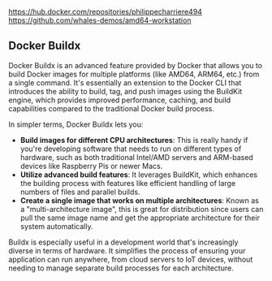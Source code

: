 https://hub.docker.com/repositories/philippecharriere494
https://github.com/whales-demos/amd64-workstation

## Docker Buildx

Docker Buildx is an advanced feature provided by Docker that allows you to build Docker images for multiple platforms (like AMD64, ARM64, etc.) from a single command. It's essentially an extension to the Docker CLI that introduces the ability to build, tag, and push images using the BuildKit engine, which provides improved performance, caching, and build capabilities compared to the traditional Docker build process.

In simpler terms, Docker Buildx lets you:

- **Build images for different CPU architectures**: This is really handy if you're developing software that needs to run on different types of hardware, such as both traditional Intel/AMD servers and ARM-based devices like Raspberry Pis or newer Macs.
- **Utilize advanced build features**: It leverages BuildKit, which enhances the building process with features like efficient handling of large numbers of files and parallel builds.
- **Create a single image that works on multiple architectures**: Known as a "multi-architecture image", this is great for distribution since users can pull the same image name and get the appropriate architecture for their system automatically.

Buildx is especially useful in a development world that's increasingly diverse in terms of hardware. It simplifies the process of ensuring your application can run anywhere, from cloud servers to IoT devices, without needing to manage separate build processes for each architecture.